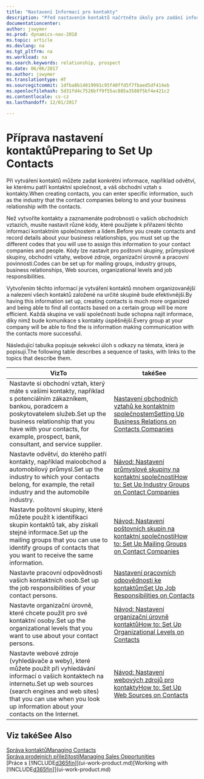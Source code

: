 ```yaml
---
title: "Nastavení Informací pro kontakty"
description: "Před nastavením kontaktů načrtněte úkoly pro zadání informací a kódů, například o průmyslových skupinách a obchodních vztazích."
documentationcenter: 
author: jswymer
ms.prod: dynamics-nav-2018
ms.topic: article
ms.devlang: na
ms.tgt_pltfrm: na
ms.workload: na
ms.search.keywords: relationship, prospect
ms.date: 06/06/2017
ms.author: jswymer
ms.translationtype: HT
ms.sourcegitcommit: 1dfba8b14019991c95f40ffd5f7fbaed5df414eb
ms.openlocfilehash: 5d31fd4c7526bff9f55ac885a3588f5bf4e421c2
ms.contentlocale: cs-cz
ms.lasthandoff: 12/01/2017

---
```

# <a name="preparing-to-set-up-contacts"></a><span data-ttu-id="64008-103">Příprava nastavení kontaktů</span><span class="sxs-lookup"><span data-stu-id="64008-103">Preparing to Set Up Contacts</span></span>
<span data-ttu-id="64008-104">Při vytváření kontaktů můžete zadat konkrétní informace, například odvětví, ke kterému patří kontaktní společnost, a váš obchodní vztah s kontakty.</span><span class="sxs-lookup"><span data-stu-id="64008-104">When creating contacts, you can enter specific information, such as the industry that the contact companies belong to and your business relationship with the contacts.</span></span>

<span data-ttu-id="64008-105">Než vytvoříte kontakty a zaznamenáte podrobnosti o vašich obchodních vztazích, musíte nastavit různé kódy, které použijete k přiřazení těchto informací kontaktním společnostem a lidem.</span><span class="sxs-lookup"><span data-stu-id="64008-105">Before you create contacts and record details about your business relationships, you must set up the different codes that you will use to assign this information to your contact companies and people.</span></span> <span data-ttu-id="64008-106">Kódy lze nastavit pro poštovní skupiny, průmyslové skupiny, obchodní vztahy, webové zdroje, organizační úrovně a pracovní povinnosti.</span><span class="sxs-lookup"><span data-stu-id="64008-106">Codes can be set up for mailing groups, industry groups, business relationships, Web sources, organizational levels and job responsibilities.</span></span>

<span data-ttu-id="64008-107">Vytvořením těchto informací je vytváření kontaktů mnohem organizovanější a nalezení všech kontaktů založené na určité skupině bude efektivnější.</span><span class="sxs-lookup"><span data-stu-id="64008-107">By having this information set up, creating contacts is much more organized and being able to find all contacts based on a certain group will be more efficient.</span></span> <span data-ttu-id="64008-108">Každá skupina ve vaší společnosti bude schopna najít informace, díky nimž bude komunikace s kontakty úspěšnější.</span><span class="sxs-lookup"><span data-stu-id="64008-108">Every group at your company will be able to find the is information making communication with the contacts more successful.</span></span>

<span data-ttu-id="64008-109">Následující tabulka popisuje sekvekci úloh s odkazy na témata, která je popisují.</span><span class="sxs-lookup"><span data-stu-id="64008-109">The following table describes a sequence of tasks, with links to the topics that describe them.</span></span> 

| <span data-ttu-id="64008-110">Viz</span><span class="sxs-lookup"><span data-stu-id="64008-110">To</span></span> | <span data-ttu-id="64008-111">také</span><span class="sxs-lookup"><span data-stu-id="64008-111">See</span></span> |
| --- | --- |
| <span data-ttu-id="64008-112">Nastavte si obchodní vztah, který máte s vašimi kontakty, například s potenciálním zákazníkem, bankou, poradcem a poskytovatelem služeb.</span><span class="sxs-lookup"><span data-stu-id="64008-112">Set up the business relationship that you have with your contacts, for example, prospect, bank, consultant, and service supplier.</span></span> |[<span data-ttu-id="64008-113">Nastavení obchodních vztahů ke kontaktním společnostem</span><span class="sxs-lookup"><span data-stu-id="64008-113">Setting Up Business Relations on Contacts Companies</span></span>](marketing-business-relations.md) |
| <span data-ttu-id="64008-114">Nastavte odvětví, do kterého patří kontakty, například maloobchod a automobilový průmysl.</span><span class="sxs-lookup"><span data-stu-id="64008-114">Set up the industry to which your contacts belong, for example, the retail industry and the automobile industry.</span></span> |[<span data-ttu-id="64008-115">Návod: Nastavení průmyslové skupiny na kontaktní společnosti</span><span class="sxs-lookup"><span data-stu-id="64008-115">How to: Set Up Industry Groups on Contact Companies</span></span>](marketing-industry-groups.md) |
| <span data-ttu-id="64008-116">Nastavte poštovní skupiny, které můžete použít k identifikaci skupin kontaktů tak, aby získali stejné informace.</span><span class="sxs-lookup"><span data-stu-id="64008-116">Set up the mailing groups that you can use to identify groups of contacts that you want to receive the same information.</span></span> |[<span data-ttu-id="64008-117">Návod: Nastavení poštovních skupin na kontaktní společnosti</span><span class="sxs-lookup"><span data-stu-id="64008-117">How to: Set Up Mailing Groups on Contact Companies</span></span>](marketing-mailing-groups.md) |
| <span data-ttu-id="64008-118">Nastavte pracovní odpovědnosti vašich kontaktních osob.</span><span class="sxs-lookup"><span data-stu-id="64008-118">Set up the job responsibilities of your contact persons.</span></span> |[<span data-ttu-id="64008-119">Nastavení pracovních odpovědnosti ke kontaktům</span><span class="sxs-lookup"><span data-stu-id="64008-119">Set Up Job Responsibilities on Contacts</span></span>](marketing-job-responsibilities.md) |
| <span data-ttu-id="64008-120">Nastavte organizační úrovně, které chcete použít pro své kontaktní osoby.</span><span class="sxs-lookup"><span data-stu-id="64008-120">Set up the organizational levels that you want to use about your contact persons.</span></span> |[<span data-ttu-id="64008-121">Návod: Nastavení organizační úrovně kontaktů</span><span class="sxs-lookup"><span data-stu-id="64008-121">How to: Set Up Organizational Levels on Contacts</span></span>](marketing-organizational-levels.md) |
| <span data-ttu-id="64008-122">Nastavte webové zdroje (vyhledávače a weby), které můžete použít při vyhledávání informací o vašich kontaktech na internetu.</span><span class="sxs-lookup"><span data-stu-id="64008-122">Set up web sources (search engines and web sites) that you can use when you look up information about your contacts on the Internet.</span></span> |[<span data-ttu-id="64008-123">Návod: Nastavení webových zdrojů pro kontakty</span><span class="sxs-lookup"><span data-stu-id="64008-123">How to: Set Up Web Sources on Contacts</span></span>](marketing-web-sources.md) |

## <a name="see-also"></a><span data-ttu-id="64008-124">Viz také</span><span class="sxs-lookup"><span data-stu-id="64008-124">See Also</span></span>
[<span data-ttu-id="64008-125">Správa kontaktů</span><span class="sxs-lookup"><span data-stu-id="64008-125">Managing Contacts</span></span>](marketing-contacts.md)  
[<span data-ttu-id="64008-126">Správa prodejních příležitostí</span><span class="sxs-lookup"><span data-stu-id="64008-126">Managing Sales Opportunities</span></span>](marketing-manage-sales-opportunities.md)  
<span data-ttu-id="64008-127">[Práce s [!INCLUDE[d365fin](includes/d365fin_md.md)]](ui-work-product.md)</span><span class="sxs-lookup"><span data-stu-id="64008-127">[Working with [!INCLUDE[d365fin](includes/d365fin_md.md)]](ui-work-product.md)</span></span>

